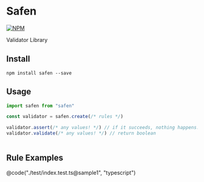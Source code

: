 # Safen

[![NPM](https://nodei.co/npm/safen.png)](https://nodei.co/npm/safen/)

Validator Library

## Install

```
npm install safen --save
```

## Usage

```js
import safen from "safen"

const validator = safen.create(/* rules */)

validator.assert(/* any values! */) // if it succeeds, nothing happens. if it failes, an exception occurs.
validator.validate(/* any values! */) // return boolean
 
```

## Rule Examples

@code("./test/index.test.ts@sample1", "typescript")

